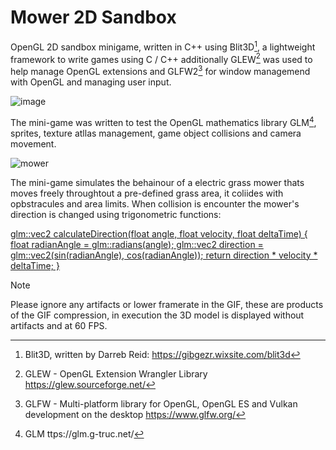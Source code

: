 # Mower 2D Sandbox
OpenGL 2D sandbox minigame, written in C++ using Blit3D[^1], a lightweight framework to write games using C / C++ additionally GLEW[^2] was used to help manage OpenGL extensions and GLFW2[^3] for window managemend with OpenGL and managing user input.

![image](https://github.com/MethodCa/Mower2DSandbox/assets/15893276/294a2212-2608-4a81-b013-488f9714fba5)

The mini-game was written to test the OpenGL mathematics library GLM[^4], sprites, texture atllas management, game object collisions and camera movement.

![mower](https://github.com/MethodCa/Mower2DSandbox/assets/15893276/9168736e-7337-4152-be49-5ad6ee0d3e88)

The mini-game simulates the behainour of a electric grass mower thats moves freely throughtout a pre-defined grass area, it coliides with opbstracules and area limits. When collision is encounter the mower's direction is changed using trigonometric functions:

[glm::vec2 calculateDirection(float angle, float velocity, float deltaTime)
{
	float radianAngle = glm::radians(angle);
	glm::vec2 direction = glm::vec2(sin(radianAngle), cos(radianAngle));
	return direction * velocity * deltaTime;
}](https://github.com/MethodCa/Mower2DSandbox/blob/990a14924eadf4eb204e810b442974c4412e2124/Blit3Dv3/main.cpp)


> [!NOTE]
> Please ignore any artifacts or lower framerate in the GIF, these are products of the GIF compression, in execution the 3D model is displayed without artifacts and at 60 FPS.

[^1]: Blit3D, written by Darreb Reid: https://gibgezr.wixsite.com/blit3d
[^2]: GLEW - OpenGL Extension Wrangler Library https://glew.sourceforge.net/
[^3]: GLFW - Multi-platform library for OpenGL, OpenGL ES and Vulkan development on the desktop https://www.glfw.org/
[^4]: GLM ttps://glm.g-truc.net/

